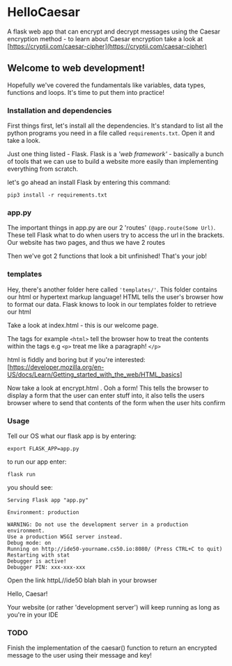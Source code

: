 # HelloCaesar

A flask web app that can encrypt and decrypt messages using the Caesar encryption method - to learn about Caesar encryption take a look at [https://cryptii.com/caesar-cipher](https://cryptii.com/caesar-cipher)

## Welcome to web development!

Hopefully we've covered the fundamentals like variables, data types, functions and loops. It's time to put them into practice!

### Installation and dependencies

First things first, let's install all the dependencies. It's standard to list all the python programs you need in a file called `requirements.txt`. Open it and take a look.

Just one thing listed - Flask. Flask is a _'web framework'_ - basically a bunch of tools that we can use to build a website more easily than implementing everything from scratch.

let's go ahead an install Flask by entering this command:

`pip3 install -r requirements.txt`

### app.py

The important things in app.py are our 2 'routes' `(@app.route(Some Url)`. These tell Flask what to do when users try to access the url in the brackets. Our website has two pages, and thus we have 2 routes

Then we've got 2 functions that look a bit unfinished! That's your job!

### templates

Hey, there's another folder here called `'templates/'`. This folder contains our html or hypertext markup language! HTML tells the user's browser how to format our data. Flask knows to look in our templates folder to retrieve our html

Take a look at index.html - this is our welcome page.

The tags for example `<html>` tell the browser how to treat the contents within the tags e.g `<p>` treat me like a paragraph! `</p>`

html is fiddly and boring but if you're interested: [https://developer.mozilla.org/en-US/docs/Learn/Getting_started_with_the_web/HTML_basics]

Now take a look at encrypt.html . Ooh a form! This tells the browser to display a form that the user can enter stuff into, it also tells the users browser where to send that contents of the form when the user hits confirm

### Usage

Tell our OS what our flask app is by entering:

`export FLASK_APP=app.py`

to run our app enter:

`flask run`

you should see:

```
Serving Flask app "app.py"

Environment: production

WARNING: Do not use the development server in a production environment.
Use a production WSGI server instead.
Debug mode: on
Running on http://ide50-yourname.cs50.io:8080/ (Press CTRL+C to quit)
Restarting with stat
Debugger is active!
Debugger PIN: xxx-xxx-xxx
```

Open the link httpL//ide50 blah blah in your browser

Hello, Caesar!

Your website (or rather 'development server') will keep running as long as you're in your IDE

### TODO

Finish the implementation of the caesar() function to return an encrypted message to the user using their message and key!


